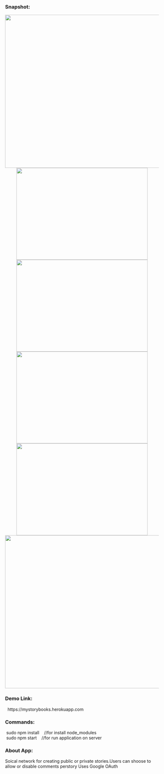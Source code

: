 
<h3>Snapshot:</h3>
<div align="center">
 <p float="left">
  <img src="https://user-images.githubusercontent.com/38814709/54700551-0e8dfb00-4b55-11e9-96b2-54a9cccd49c9.png" width="700" height="500"/>
	 <br/>
  <img src="https://user-images.githubusercontent.com/38814709/54700554-0f269180-4b55-11e9-9135-dd1d8ef8e17a.png" width="430" height="300"/> 
  <img src="https://user-images.githubusercontent.com/38814709/54700553-0f269180-4b55-11e9-9286-8879548285f4.png" width="430" height="300"/>
  <img src="https://user-images.githubusercontent.com/38814709/54700550-0e8dfb00-4b55-11e9-82f8-523a2c9771b1.png" width="430" height="300"/>
   <img src="https://user-images.githubusercontent.com/38814709/54701257-76911100-4b56-11e9-8e64-641e41dd388a.png" width="430" height="300"/>
	 <br/>
  <img src="https://user-images.githubusercontent.com/38814709/54700555-0fbf2800-4b55-11e9-85b5-b78059dd68c4.png" width="700" height="500"/>
	</p>
</div>
<h3>Demo Link:</h3>
&nbsp;   https://mystorybooks.herokuapp.com 
<br>
<h3>Commands:</h3>
	&nbsp;<span>sudo npm install &nbsp;&nbsp;&nbsp;//for install node_modules</span>
	<br/>
	&nbsp;<span>sudo npm start &nbsp;&nbsp;&nbsp;//for run application on server</span>
<br>
<h3>About App:</h3>
        <p>Soical network for creating public or private stories.Users can shoose to allow or disable comments perstory Uses Google OAuth</p>
	






